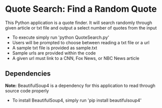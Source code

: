 # Quote Search: Find a Random Quote
This Python application is a quote finder. It will search randomly through given article or txt file and output a select number of quotes from the input
- To execute simply run 'python QuoteSearch.py'
- Users will be prompted to choose between reading a txt file or a url
- A sample txt file is provided as sample.txt
- Sample urls are provided within the code
- A given url must link to a CNN, Fox News, or NBC News article
## Dependencies
**Note:** BeautifulSoup4 is a dependency for this application to read through source code properly
- To install BeautifulSoup4, simply run 'pip install beautifulsoup4'

